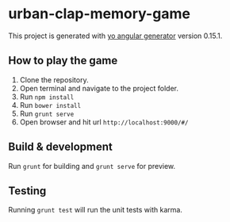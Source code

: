 # urban-clap-memory-game

This project is generated with [yo angular generator](https://github.com/yeoman/generator-angular)
version 0.15.1.

## How to play the game

1. Clone the repository.
2. Open terminal and navigate to the project folder.
3. Run `npm install`
4. Run `bower install`
5. Run `grunt serve`
6. Open browser and hit url `http://localhost:9000/#/`

## Build & development

Run `grunt` for building and `grunt serve` for preview.

## Testing

Running `grunt test` will run the unit tests with karma.
